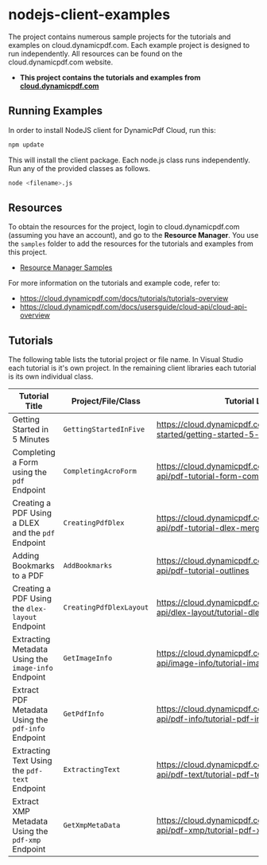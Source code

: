 nodejs-client-examples 
=========================================

The project contains numerous sample projects for the tutorials and examples on cloud.dynamicpdf.com. Each example project is designed to run independently. All resources can be found on the cloud.dynamicpdf.com website.

- **This project contains the tutorials and examples from [cloud.dynamicpdf.com](http://cloud.dynamicpdf.com)**

Running Examples
----------------

In order to install NodeJS client for DynamicPdf Cloud, run this:

```bash
npm update
```

This will install the client package. Each node.js class runs independently.  Run any of the provided classes as follows.

```bash
node <filename>.js
```

## Resources

To obtain the resources for the project, login to cloud.dynamicpdf.com (assuming you have an account), and go to the **Resource Manager**. You use the `samples` folder to add the resources for the tutorials and examples from this project.

- [Resource Manager Samples](https://cloud.dynamicpdf.com/docs/usersguide/environment-manager/environment-manager-sample-resources)  

For more information on the tutorials and example code, refer to:

- https://cloud.dynamicpdf.com/docs/tutorials/tutorials-overview
- https://cloud.dynamicpdf.com/docs/usersguide/cloud-api/cloud-api-overview

## **Tutorials**

The following table lists the tutorial project or file name.  In Visual Studio each tutorial is it's own project. In the remaining client libraries each tutorial is its own individual class.

| Tutorial Title                                      | Project/File/Class      | Tutorial Location                                            |
| --------------------------------------------------- | ----------------------- | ------------------------------------------------------------ |
| Getting Started in 5 Minutes                        | `GettingStartedInFive`  | https://cloud.dynamicpdf.com/docs/tutorials/getting-started/getting-started-5-min |
| Completing a Form using the `pdf` Endpoint          | `CompletingAcroForm`    | https://cloud.dynamicpdf.com/docs/tutorials/cloud-api/pdf-tutorial-form-completion |
| Creating a PDF Using a DLEX and the `pdf` Endpoint  | `CreatingPdfDlex`       | https://cloud.dynamicpdf.com/docs/tutorials/cloud-api/pdf-tutorial-dlex-merge |
| Adding Bookmarks to a PDF                           | `AddBookmarks`          | https://cloud.dynamicpdf.com/docs/tutorials/cloud-api/pdf-tutorial-outlines |
| Creating a PDF Using the `dlex-layout` Endpoint     | `CreatingPdfDlexLayout` | https://cloud.dynamicpdf.com/docs/tutorials/cloud-api/dlex-layout/tutorial-dlex-layout |
| Extracting Metadata Using the `image-info` Endpoint | `GetImageInfo`          | https://cloud.dynamicpdf.com/docs/tutorials/cloud-api/image-info/tutorial-image-info |
| Extract PDF Metadata Using the `pdf-info` Endpoint  | `GetPdfInfo`            | https://cloud.dynamicpdf.com/docs/tutorials/cloud-api/pdf-info/tutorial-pdf-info |
| Extracting Text Using the `pdf-text` Endpoint       | `ExtractingText`        | https://cloud.dynamicpdf.com/docs/tutorials/cloud-api/pdf-text/tutorial-pdf-text |
| Extract XMP Metadata Using the `pdf-xmp` Endpoint   | `GetXmpMetaData`        | https://cloud.dynamicpdf.com/docs/tutorials/cloud-api/pdf-xmp/tutorial-pdf-xmp |
